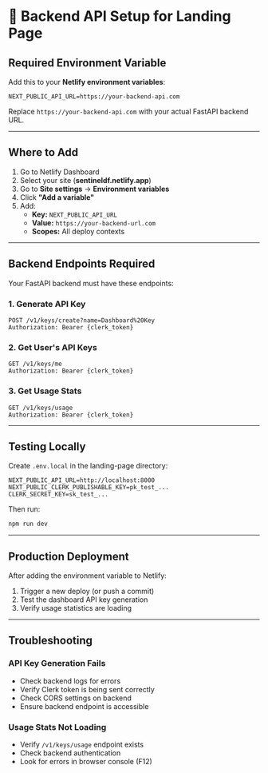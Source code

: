 # 🔧 Backend API Setup for Landing Page

## Required Environment Variable

Add this to your **Netlify environment variables**:

```
NEXT_PUBLIC_API_URL=https://your-backend-api.com
```

Replace `https://your-backend-api.com` with your actual FastAPI backend URL.

---

## Where to Add

1. Go to Netlify Dashboard
2. Select your site (**sentineldf.netlify.app**)
3. Go to **Site settings** → **Environment variables**
4. Click **"Add a variable"**
5. Add:
   - **Key:** `NEXT_PUBLIC_API_URL`
   - **Value:** `https://your-backend-url.com`
   - **Scopes:** All deploy contexts

---

## Backend Endpoints Required

Your FastAPI backend must have these endpoints:

### 1. Generate API Key
```
POST /v1/keys/create?name=Dashboard%20Key
Authorization: Bearer {clerk_token}
```

### 2. Get User's API Keys
```
GET /v1/keys/me
Authorization: Bearer {clerk_token}
```

### 3. Get Usage Stats
```
GET /v1/keys/usage
Authorization: Bearer {clerk_token}
```

---

## Testing Locally

Create `.env.local` in the landing-page directory:

```env
NEXT_PUBLIC_API_URL=http://localhost:8000
NEXT_PUBLIC_CLERK_PUBLISHABLE_KEY=pk_test_...
CLERK_SECRET_KEY=sk_test_...
```

Then run:
```bash
npm run dev
```

---

## Production Deployment

After adding the environment variable to Netlify:

1. Trigger a new deploy (or push a commit)
2. Test the dashboard API key generation
3. Verify usage statistics are loading

---

## Troubleshooting

### API Key Generation Fails

- Check backend logs for errors
- Verify Clerk token is being sent correctly
- Check CORS settings on backend
- Ensure backend endpoint is accessible

### Usage Stats Not Loading

- Verify `/v1/keys/usage` endpoint exists
- Check backend authentication
- Look for errors in browser console (F12)
